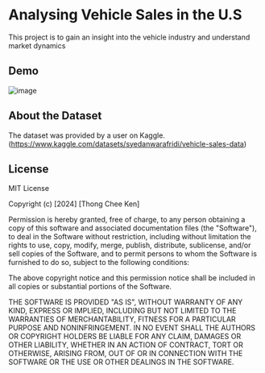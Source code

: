 # Analysing Vehicle Sales in the U.S
This project is to gain an insight into the vehicle industry and understand market dynamics

## Demo
![image](https://github.com/LouisThong15/Data-Analysis-Projects/assets/134668971/2a9422c7-f330-4b1b-a4d5-2ee84be1b5d4)

## About the Dataset
The dataset was provided by a user on Kaggle. (https://www.kaggle.com/datasets/syedanwarafridi/vehicle-sales-data)

## License
MIT License

Copyright (c) [2024] [Thong Chee Ken]

Permission is hereby granted, free of charge, to any person obtaining a copy
of this software and associated documentation files (the "Software"), to deal
in the Software without restriction, including without limitation the rights
to use, copy, modify, merge, publish, distribute, sublicense, and/or sell
copies of the Software, and to permit persons to whom the Software is
furnished to do so, subject to the following conditions:

The above copyright notice and this permission notice shall be included in all
copies or substantial portions of the Software.

THE SOFTWARE IS PROVIDED "AS IS", WITHOUT WARRANTY OF ANY KIND, EXPRESS OR
IMPLIED, INCLUDING BUT NOT LIMITED TO THE WARRANTIES OF MERCHANTABILITY,
FITNESS FOR A PARTICULAR PURPOSE AND NONINFRINGEMENT. IN NO EVENT SHALL THE
AUTHORS OR COPYRIGHT HOLDERS BE LIABLE FOR ANY CLAIM, DAMAGES OR OTHER
LIABILITY, WHETHER IN AN ACTION OF CONTRACT, TORT OR OTHERWISE, ARISING FROM,
OUT OF OR IN CONNECTION WITH THE SOFTWARE OR THE USE OR OTHER DEALINGS IN THE
SOFTWARE.
